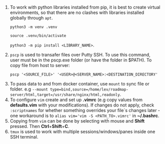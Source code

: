 1. To work with python libraries installed from pip, it is best to create virtual environments, so that there are no clashes with libraries installed globally through ```apt```.<p>```python3 -m venv .venv```</p><p>```source .venv/bin/activate```</p><p>```python3 -m pip install <LIBRARY_NAME>```.</p>
2. ```pscp``` is used to transafer files over Putty SSH. To use this command, user must be in the pscp.exe folder (or have the folder in $PATH). To copy file from host to server:<p>```pscp '<SOURCE_FILE>' '<USER>@<SERVER_NAME>:<DESTINATION_DIRECTORY'```</p>
3. To pass data to and from docker container, use ```mount``` to sync file or folder. e.g ```--mount type=bind,source=/home/lev/roadmap-server/html,target=/usr/share/nginx/html,readonly```.
4. To configure ```vim``` create and set up <b>.vimrc</b> (e.g copy values from <b>defaults.vim</b> with your modifications). If changes do not apply, check ```:scriptnames``` for whether something overrides your file`s changes later - one workaround is to ```alias vim='vim -S <PATH_TO>.vimrc'``` in <b>~/.bashrc</b>.
5. Copying from ```vim``` can be done by selecting with mouse and <b>Shift</b> pressed. Then <b>Ctrl</b>+<b>Shift</b>+<b>C</b>.
6. ```tmux``` is used to work with multiple sessions/windows/panes inside one SSH terminal.
